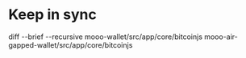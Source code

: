 # Keep in sync

diff --brief --recursive mooo-wallet/src/app/core/bitcoinjs mooo-air-gapped-wallet/src/app/core/bitcoinjs